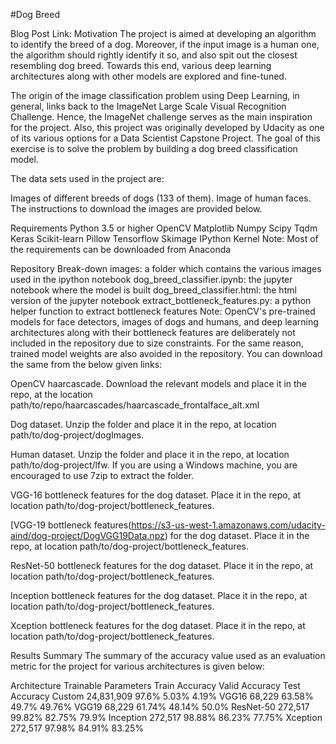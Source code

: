 #Dog Breed


Blog Post Link: 
Motivation
The project is aimed at developing an algorithm to identify the breed of a dog. Moreover, if the input image is a human one, the algorithm should rightly identify it so, and also spit out the closest resembling dog breed. Towards this end, various deep learning architectures along with other models are explored and fine-tuned.

The origin of the image classification problem using Deep Learning, in general, links back to the ImageNet Large Scale Visual Recognition Challenge. Hence, the ImageNet challenge serves as the main inspiration for the project. Also, this project was originally developed by Udacity as one of its various options for a Data Scientist Capstone Project. The goal of this exercise is to solve the problem by building a dog breed classification model.

The data sets used in the project are:

Images of different breeds of dogs (133 of them).
Image of human faces.
The instructions to download the images are provided below.

Requirements
Python 3.5 or higher
OpenCV
Matplotlib
Numpy
Scipy
Tqdm
Keras
Scikit-learn
Pillow
Tensorflow
Skimage
IPython Kernel
Note: Most of the requirements can be downloaded from Anaconda

Repository Break-down
images: a folder which contains the various images used in the ipython notebook
dog_breed_classifier.ipynb: the jupyter notebook where the model is built
dog_breed_classifier.html: the html version of the jupyter notebook
extract_bottleneck_features.py: a python helper function to extract bottleneck features
Note: OpenCV's pre-trained models for face detectors, images of dogs and humans, and deep learning architectures along with their bottleneck features are deliberately not included in the repository due to size constraints. For the same reason, trained model weights are also avoided in the repository. You can download the same from the below given links:

OpenCV haarcascade. Download the relevant models and place it in the repo, at the location path/to/repo/haarcascades/haarcascade_frontalface_alt.xml

Dog dataset. Unzip the folder and place it in the repo, at location path/to/dog-project/dogImages.

Human dataset. Unzip the folder and place it in the repo, at location path/to/dog-project/lfw. If you are using a Windows machine, you are encouraged to use 7zip to extract the folder.

VGG-16 bottleneck features for the dog dataset. Place it in the repo, at location path/to/dog-project/bottleneck_features.

[VGG-19 bottleneck features(https://s3-us-west-1.amazonaws.com/udacity-aind/dog-project/DogVGG19Data.npz) for the dog dataset. Place it in the repo, at location path/to/dog-project/bottleneck_features.

ResNet-50 bottleneck features for the dog dataset. Place it in the repo, at location path/to/dog-project/bottleneck_features.

Inception bottleneck features for the dog dataset. Place it in the repo, at location path/to/dog-project/bottleneck_features.

Xception bottleneck features for the dog dataset. Place it in the repo, at location path/to/dog-project/bottleneck_features.

Results Summary
The summary of the accuracy value used as an evaluation metric for the project for various architectures is given below:

Architecture	Trainable Parameters	Train Accuracy	Valid Accuracy	Test Accuracy
Custom	24,831,909	97.6%	5.03%	4.19%
VGG16	68,229	63.58%	49.7%	49.76%
VGG19	68,229	61.74%	48.14%	50.0%
ResNet-50	272,517	99.82%	82.75%	79.9%
Inception	272,517	98.88%	86.23%	77.75%
Xception	272,517	97.98%	84.91%	83.25%

